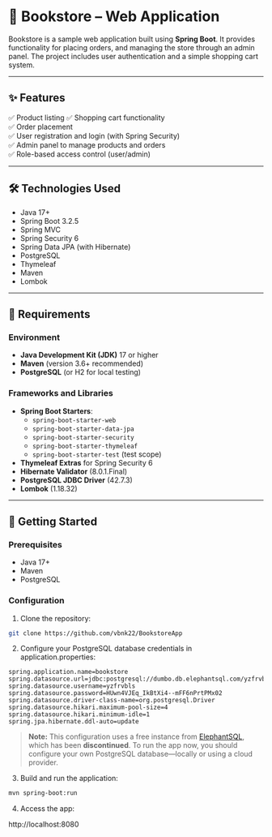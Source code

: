 # 🛒 Bookstore – Web Application

Bookstore is a sample web application built using **Spring Boot**. It provides functionality for placing orders, and managing the store through an admin panel. The project includes user authentication and a simple shopping cart system.

---

## ✨ Features

✅ Product listing
✅ Shopping cart functionality  
✅ Order placement  
✅ User registration and login (with Spring Security)  
✅ Admin panel to manage products and orders  
✅ Role-based access control (user/admin)  

---

## 🛠 Technologies Used

- Java 17+
- Spring Boot 3.2.5
- Spring MVC
- Spring Security 6
- Spring Data JPA (with Hibernate)
- PostgreSQL
- Thymeleaf
- Maven
- Lombok

---

## 🧩 Requirements

### Environment

- **Java Development Kit (JDK)** 17 or higher
- **Maven** (version 3.6+ recommended)
- **PostgreSQL** (or H2 for local testing)

### Frameworks and Libraries

- **Spring Boot Starters**:
  - `spring-boot-starter-web`
  - `spring-boot-starter-data-jpa`
  - `spring-boot-starter-security`
  - `spring-boot-starter-thymeleaf`
  - `spring-boot-starter-test` (test scope)
- **Thymeleaf Extras** for Spring Security 6
- **Hibernate Validator** (8.0.1.Final)
- **PostgreSQL JDBC Driver** (42.7.3)
- **Lombok** (1.18.32)

---

## 🚀 Getting Started

### Prerequisites

- Java 17+
- Maven
- PostgreSQL

### Configuration

1. Clone the repository:

```bash
git clone https://github.com/vbnk22/BookstoreApp
```

2. Configure your PostgreSQL database credentials in application.properties:

```properties
spring.application.name=bookstore
spring.datasource.url=jdbc:postgresql://dumbo.db.elephantsql.com/yzfrvbls
spring.datasource.username=yzfrvbls
spring.datasource.password=HUwn4VJEq_IkBtXi4--mFF6nPrtPMx02
spring.datasource.driver-class-name=org.postgresql.Driver
spring.datasource.hikari.maximum-pool-size=4
spring.datasource.hikari.minimum-idle=1
spring.jpa.hibernate.ddl-auto=update
```

> **Note:** This configuration uses a free instance from [ElephantSQL](https://www.elephantsql.com/),  
> which has been **discontinued**. To run the app now, you should configure your own PostgreSQL database—locally or using a cloud provider.

3. Build and run the application:

```bash
mvn spring-boot:run
```

4. Access the app:

http://localhost:8080
